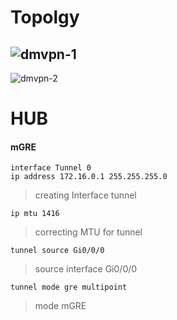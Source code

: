 # Topolgy
![dmvpn-1](https://user-images.githubusercontent.com/62337797/136694042-31dce17f-54d6-4dc7-8c97-5a2bf0f55936.png)
---
![dmvpn-2](https://user-images.githubusercontent.com/62337797/136694044-daa13313-b496-48d8-a651-f68ab9ee2ba3.png)

# HUB
#### mGRE
```
interface Tunnel 0
ip address 172.16.0.1 255.255.255.0
```
> creating Interface tunnel 
```
ip mtu 1416
```
> correcting MTU for tunnel
```
tunnel source Gi0/0/0
```
> source interface Gi0/0/0
```
tunnel mode gre multipoint
```
> mode mGRE

